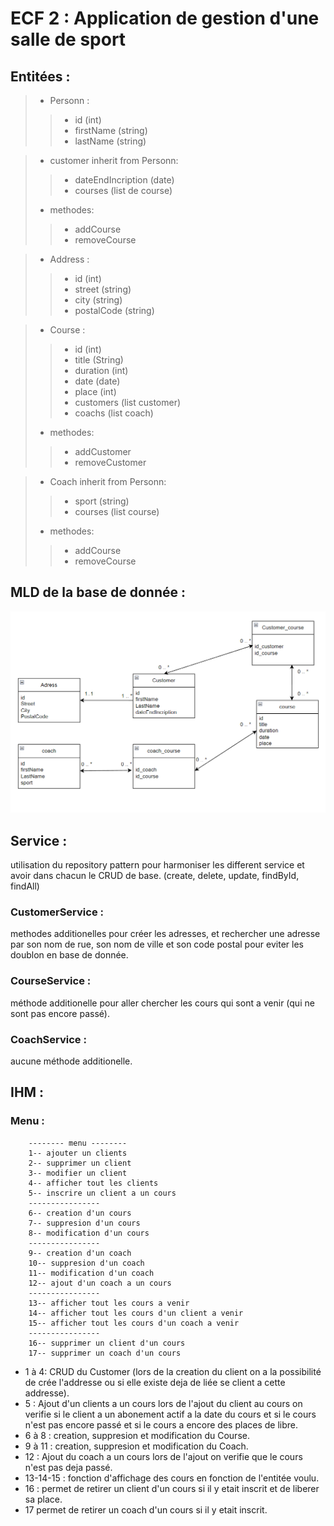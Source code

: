 # ECF 2 : Application de gestion d'une salle de sport 

## Entitées :

>- Personn :
>>- id (int)
>>- firstName (string)
>>- lastName (string)

>- customer inherit from Personn:
>>- dateEndIncription (date)
>>- courses (list de course)
>- methodes:
>>- addCourse
>>- removeCourse

>- Address :
>>- id (int)
>>- street (string)
>>- city (string)
>>- postalCode (string)

>- Course :
>>- id (int)
>>- title (String)
>>- duration (int)
>>- date (date)
>>- place (int)
>>- customers (list customer)
>>- coachs (list coach)
>- methodes:
>>- addCustomer
>>- removeCustomer

>- Coach inherit from Personn:
>>- sport (string)
>>- courses (list course)
>- methodes:
>>- addCourse
>>- removeCourse

## MLD de la base de donnée :
![image](asset/MLD.png)

## Service :
utilisation du repository pattern pour harmoniser les different service et avoir dans chacun le CRUD de base.
(create, delete, update, findById, findAll)

### CustomerService :
methodes additionelles pour créer les adresses, et rechercher une adresse par son nom de rue, son nom de ville et son code postal pour eviter les doublon en base de donnée.

### CourseService :
méthode additionelle pour aller chercher les cours qui sont a venir (qui ne sont pas encore passé).

### CoachService :
aucune méthode additionelle.

## IHM :
### Menu :
        -------- menu --------
        1-- ajouter un clients
        2-- supprimer un client
        3-- modifier un client
        4-- afficher tout les clients
        5-- inscrire un client a un cours
        ----------------
        6-- creation d'un cours
        7-- suppresion d'un cours
        8-- modification d'un cours
        ----------------
        9-- creation d'un coach
        10-- suppresion d'un coach
        11-- modification d'un coach
        12-- ajout d'un coach a un cours
        ----------------
        13-- afficher tout les cours a venir
        14-- afficher tout les cours d'un client a venir
        15-- afficher tout les cours d'un coach a venir
        ----------------
        16-- supprimer un client d'un cours
        17-- supprimer un coach d'un cours

- 1 à 4: CRUD du Customer (lors de la creation du client on a la possibilité de crée l'addresse ou si elle existe deja de liée se client a cette addresse).
- 5 : Ajout d'un clients a un cours lors de l'ajout du client au cours on verifie si le client a un abonement actif a la date du cours et si le cours n'est pas encore passé et si le cours a encore des places de libre.
- 6 à 8 : creation, suppresion et modification du Course.
- 9 à 11 : creation, suppresion et modification du Coach.
- 12 : Ajout du coach a un cours lors de l'ajout on verifie que le cours n'est pas deja passé.
- 13-14-15 : fonction d'affichage des cours en fonction de l'entitée voulu.
- 16 : permet de retirer un client d'un cours si il y etait inscrit et de liberer sa place.
- 17 permet de retirer un coach d'un cours si il y etait inscrit.